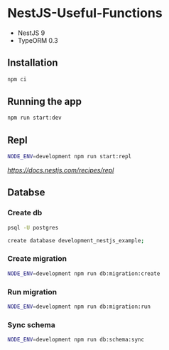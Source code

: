 # NestJS-Useful-Functions

* NestJS 9
* TypeORM 0.3

## Installation

```bash
npm ci
```

## Running the app

```bash
npm run start:dev
```

## Repl

```bash
NODE_ENV=development npm run start:repl
```

*https://docs.nestjs.com/recipes/repl*

## Databse

### Create db

```bash
psql -U postgres

create database development_nestjs_example;
```

### Create migration

```bash
NODE_ENV=development npm run db:migration:create
```

### Run migration

```bash
NODE_ENV=development npm run db:migration:run
```

### Sync schema

```bash
NODE_ENV=development npm run db:schema:sync
```
